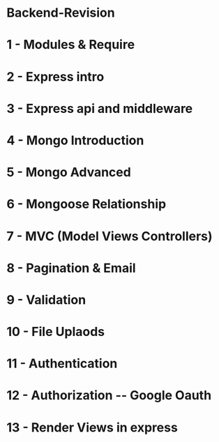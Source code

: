 # Backend-Revision

# 1 - Modules & Require

# 2 - Express intro

# 3 - Express api and middleware

# 4 - Mongo Introduction

# 5 - Mongo Advanced

# 6 - Mongoose Relationship

# 7 - MVC (Model Views Controllers)

# 8 - Pagination & Email

# 9 - Validation

# 10 - File Uplaods

# 11 - Authentication

# 12 - Authorization -- Google Oauth

# 13 - Render Views in express